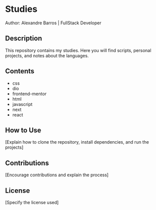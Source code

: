 # Studies

 Author: Alexandre Barros | FullStack Developer

## Description

This repository contains my studies. Here you will find scripts, personal projects, and notes about the languages.

## Contents

* css
* dio
* frontend-mentor
* html
* javascript
* next
* react

## How to Use

[Explain how to clone the repository, install dependencies, and run the projects]

## Contributions

[Encourage contributions and explain the process]

## License

[Specify the license used]

